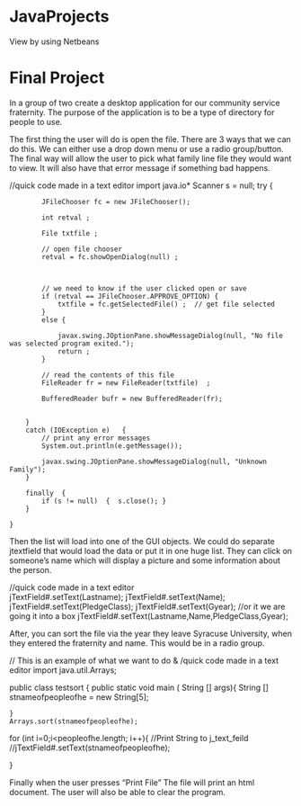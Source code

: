 JavaProjects
============
View by using Netbeans

Final Project
===
In a group of two create a desktop application for our community service fraternity. The purpose of the application is to be a type of directory for people to use.  



The first thing the user will do is open the file. There are 3 ways that we can do this. We can either use a drop down menu or use a radio group/button. The final way will allow the user to pick what family line file they would want to view.  It will also have that error message if something bad happens. 

//quick code made in a text editor 
import java.io*
Scanner s = null;
        try {
            
            JFileChooser fc = new JFileChooser();
            
            int retval ;  
            
            File txtfile ;
            
            // open file chooser
            retval = fc.showOpenDialog(null) ;

    

            // we need to know if the user clicked open or save
            if (retval == JFileChooser.APPROVE_OPTION) {
                txtfile = fc.getSelectedFile() ;  // get file selected
            }    
            else {
                
                javax.swing.JOptionPane.showMessageDialog(null, "No file was selected program exited.");
                return ;
            }

            // read the contents of this file 
            FileReader fr = new FileReader(txtfile)  ;
            
            BufferedReader bufr = new BufferedReader(fr);
            
          
        }
        catch (IOException e)   {
            // print any error messages
            System.out.println(e.getMessage());
            
            javax.swing.JOptionPane.showMessageDialog(null, "Unknown Family");
        }

        finally  {
            if (s != null)  {  s.close(); }
        }
        
    }




Then the list will load into one of the GUI objects. We could do separate jtextfield that would load the data or put it in one huge list. They can click on someone’s name which will display a picture and some information about the person.


 //quick code made in a text editor   
 jTextField#.setText(Lastname);
    jTextField#.setText(Name);
    jTextField#.setText(PledgeClass);
    jTextField#.setText(Gyear);
    //or it we are going it into a box
    jTextField#.setText(Lastname,Name,PledgeClass,Gyear);





After, you can sort the file via the year they leave Syracuse University, when they entered the fraternity and name. This would be in a radio group. 


// This is an example of what we want to do & /quick code made in a text editor 
import java.util.Arrays;

public class testsort {
	public static void main ( String [] args){
		String [] stnameofpeopleofhe = new String[5];
		
	}
	Arrays.sort(stnameofpeopleofhe);
	

for (int i=0;i<peopleofhe.length; i++){
	//Print String to j_text_feild
    //jTextField#.setText(stnameofpeopleofhe);
	
}



 
Finally when the user presses “Print File” The file will print an html document. The user will also be able to clear the program. 
